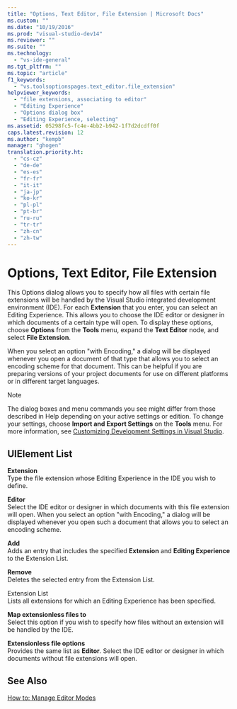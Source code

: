 ```yaml
---
title: "Options, Text Editor, File Extension | Microsoft Docs"
ms.custom: ""
ms.date: "10/19/2016"
ms.prod: "visual-studio-dev14"
ms.reviewer: ""
ms.suite: ""
ms.technology: 
  - "vs-ide-general"
ms.tgt_pltfrm: ""
ms.topic: "article"
f1_keywords: 
  - "vs.toolsoptionspages.text_editor.file_extension"
helpviewer_keywords: 
  - "file extensions, associating to editor"
  - "Editing Experience"
  - "Options dialog box"
  - "Editing Experience, selecting"
ms.assetid: 05298fc5-fc4e-4bb2-b942-1f7d2dcdff0f
caps.latest.revision: 12
ms.author: "kempb"
manager: "ghogen"
translation.priority.ht: 
  - "cs-cz"
  - "de-de"
  - "es-es"
  - "fr-fr"
  - "it-it"
  - "ja-jp"
  - "ko-kr"
  - "pl-pl"
  - "pt-br"
  - "ru-ru"
  - "tr-tr"
  - "zh-cn"
  - "zh-tw"
---
```

# Options, Text Editor, File Extension
This Options dialog allows you to specify how all files with certain file extensions will be handled by the Visual Studio integrated development environment (IDE). For each **Extension** that you enter, you can select an Editing Experience. This allows you to choose the IDE editor or designer in which documents of a certain type will open. To display these options, choose **Options** from the **Tools** menu, expand the **Text Editor** node, and select **File Extension**.  
  
 When you select an option "with Encoding," a dialog will be displayed whenever you open a document of that type that allows you to select an encoding scheme for that document. This can be helpful if you are preparing versions of your project documents for use on different platforms or in different target languages.  
  
> [!NOTE]
>  The dialog boxes and menu commands you see might differ from those described in Help depending on your active settings or edition. To change your settings, choose **Import and Export Settings** on the **Tools** menu. For more information, see [Customizing Development Settings in Visual Studio](http://msdn.microsoft.com/en-us/22c4debb-4e31-47a8-8f19-16f328d7dcd3).  
  
## UIElement List  
 **Extension**  
 Type the file extension whose Editing Experience in the IDE you wish to define.  
  
 **Editor**  
 Select the IDE editor or designer in which documents with this file extension will open. When you select an option "with Encoding," a dialog will be displayed whenever you open such a document that allows you to select an encoding scheme.  
  
 **Add**  
 Adds an entry that includes the specified **Extension** and **Editing Experience** to the Extension List.  
  
 **Remove**  
 Deletes the selected entry from the Extension List.  
  
 Extension List  
 Lists all extensions for which an Editing Experience has been specified.  
  
 **Map extensionless files to**  
 Select this option if you wish to specify how files without an extension will be handled by the IDE.  
  
 **Extensionless file options**  
 Provides the same list as **Editor**. Select the IDE editor or designer in which documents without file extensions will open.  
  
## See Also  
 [How to: Manage Editor Modes](../ide/how-to--manage-editor-modes.md)